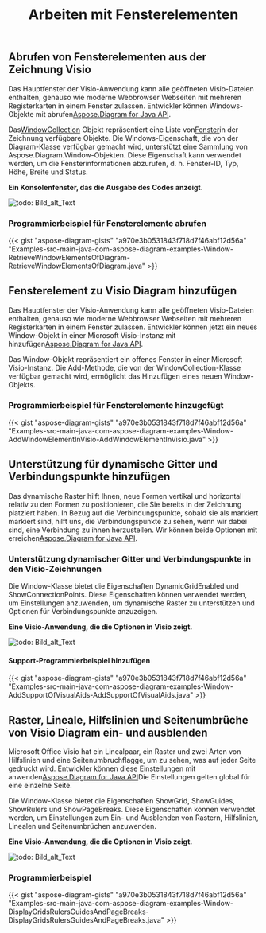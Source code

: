 ﻿---
title: Arbeiten mit Fensterelementen
type: docs
weight: 130
url: /de/java/working-with-window-elements/
---
## **Abrufen von Fensterelementen aus der Zeichnung Visio**
 Das Hauptfenster der Visio-Anwendung kann alle geöffneten Visio-Dateien enthalten, genauso wie moderne Webbrowser Webseiten mit mehreren Registerkarten in einem Fenster zulassen. Entwickler können Windows-Objekte mit abrufen[Aspose.Diagram for Java API](https://products.aspose.com/diagram/java/).

 Das[WindowCollection](https://reference.aspose.com/diagram/java/com.aspose.diagram/windowcollection) Objekt repräsentiert eine Liste von[Fenster](https://reference.aspose.com/diagram/java/com.aspose.diagram/window)in der Zeichnung verfügbare Objekte. Die Windows-Eigenschaft, die von der Diagram-Klasse verfügbar gemacht wird, unterstützt eine Sammlung von Aspose.Diagram.Window-Objekten. Diese Eigenschaft kann verwendet werden, um die Fensterinformationen abzurufen, d. h. Fenster-ID, Typ, Höhe, Breite und Status.

**Ein Konsolenfenster, das die Ausgabe des Codes anzeigt.**

![todo: Bild_alt_Text](http://i.imgur.com/zduARGh.png)
### **Programmierbeispiel für Fensterelemente abrufen**
{{< gist "aspose-diagram-gists" "a970e3b0531843f718d7f46abf12d56a" "Examples-src-main-java-com-aspose-diagram-examples-Window-RetrieveWindowElementsOfDiagram-RetrieveWindowElementsOfDiagram.java" >}}
## **Fensterelement zu Visio Diagram hinzufügen**
 Das Hauptfenster der Visio-Anwendung kann alle geöffneten Visio-Dateien enthalten, genauso wie moderne Webbrowser Webseiten mit mehreren Registerkarten in einem Fenster zulassen. Entwickler können jetzt ein neues Window-Objekt in einer Microsoft Visio-Instanz mit hinzufügen[Aspose.Diagram for Java API](https://products.aspose.com/diagram/java/).

Das Window-Objekt repräsentiert ein offenes Fenster in einer Microsoft Visio-Instanz. Die Add-Methode, die von der WindowCollection-Klasse verfügbar gemacht wird, ermöglicht das Hinzufügen eines neuen Window-Objekts.
### **Programmierbeispiel für Fensterelemente hinzugefügt**
{{< gist "aspose-diagram-gists" "a970e3b0531843f718d7f46abf12d56a" "Examples-src-main-java-com-aspose-diagram-examples-Window-AddWindowElementInVisio-AddWindowElementInVisio.java" >}}
## **Unterstützung für dynamische Gitter und Verbindungspunkte hinzufügen**
Das dynamische Raster hilft Ihnen, neue Formen vertikal und horizontal relativ zu den Formen zu positionieren, die Sie bereits in der Zeichnung platziert haben. In Bezug auf die Verbindungspunkte, sobald sie als markiert markiert sind, hilft uns, die Verbindungspunkte zu sehen, wenn wir dabei sind, eine Verbindung zu ihnen herzustellen. Wir können beide Optionen mit erreichen[Aspose.Diagram for Java API](https://products.aspose.com/diagram/java/).
### **Unterstützung dynamischer Gitter und Verbindungspunkte in den Visio-Zeichnungen**
Die Window-Klasse bietet die Eigenschaften DynamicGridEnabled und ShowConnectionPoints. Diese Eigenschaften können verwendet werden, um Einstellungen anzuwenden, um dynamische Raster zu unterstützen und Optionen für Verbindungspunkte anzuzeigen.

**Eine Visio-Anwendung, die die Optionen in Visio zeigt.**

![todo: Bild_alt_Text](http://i.imgur.com/bxsJIwF.png)
#### **Support-Programmierbeispiel hinzufügen**
{{< gist "aspose-diagram-gists" "a970e3b0531843f718d7f46abf12d56a" "Examples-src-main-java-com-aspose-diagram-examples-Window-AddSupportOfVisualAids-AddSupportOfVisualAids.java" >}}
## **Raster, Lineale, Hilfslinien und Seitenumbrüche von Visio Diagram ein- und ausblenden**
 Microsoft Office Visio hat ein Linealpaar, ein Raster und zwei Arten von Hilfslinien und eine Seitenumbruchflagge, um zu sehen, was auf jeder Seite gedruckt wird. Entwickler können diese Einstellungen mit anwenden[Aspose.Diagram for Java API](https://products.aspose.com/diagram/java/)Die Einstellungen gelten global für eine einzelne Seite.

Die Window-Klasse bietet die Eigenschaften ShowGrid, ShowGuides, ShowRulers und ShowPageBreaks. Diese Eigenschaften können verwendet werden, um Einstellungen zum Ein- und Ausblenden von Rastern, Hilfslinien, Linealen und Seitenumbrüchen anzuwenden.

**Eine Visio-Anwendung, die die Optionen in Visio zeigt.**

![todo: Bild_alt_Text](http://i.imgur.com/E0pvXbP.png)
### **Programmierbeispiel**
{{< gist "aspose-diagram-gists" "a970e3b0531843f718d7f46abf12d56a" "Examples-src-main-java-com-aspose-diagram-examples-Window-DisplayGridsRulersGuidesAndPageBreaks-DisplayGridsRulersGuidesAndPageBreaks.java" >}}
